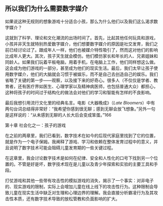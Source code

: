 ## 所以我们为什么需要数字媒介

如果说这种无规则的想象游戏十分适合小孩，那么为什么他们以及我们这么渴求数字媒介？

这就到了科学、理论和文化潮流的出场时间了。首先，比起其他任何玩具和游戏，小孩并非天生就特别热爱数字媒介，他们想要数字媒介的原因是社交发育，我们之前已经讨论过了。跟成年人一样，他们也被媒介特性吸引了，然而这对他们的影响比成年人更大。其次，孩子天生就会模仿。他们模仿家长和年长的人、兄弟姐妹和同龄人。如果我们玩着平板电脑，用着手机，在电脑上工作，他们同样想这么做。这会成为他们游戏的一部分，甚至成为他们的现实生活。最后，我们太早让孩子使用数字媒介，他们的大脑就会习惯于被娱乐，而不是自己去创造自己的娱乐。我们省略了关键的第一步——观察，以及接下来的好奇心。很多人（不仅仅是学者、教育者，还有医疗界如医生、心理学家以及精神病医师，也包括普通大众）都担心，这种将孩子的时间过于结构化的做法会对他们的学习和智能有怎样的不良影响。

最后我想引用流行文化里的经典名言。电影《大器晚成》（<em>Late Bloomers</em>）中有两句台词总结得非常好：“我希望你感到很无聊；感到无聊会放飞想象。”另外一句是这样说的：“从未感到无聊的人长大后会变成笨蛋。”166

第十章 社会化之一：孩子的游戏

在之前的两章里，我们已看到，数字技术在如今的后现代家庭里找到了它的位置，就是作为一个电子保姆。我阐释了游戏、学习和依赖在整体发育过程中的意义，并且说明了数字技术可能会阻碍儿童发育期的一些关键过程。

在这章里，我会讨论数字技术是如何在纪律、安全和人性化的口号下找到另一个位置的。不管是好是坏，数字技术现在是儿童以及青少年探索和实验的主要工具和手段。

打仗游戏和其他一些带有攻击性的模拟游戏的消失，揭示了一个事实：对非电子的、现实游戏的限制，实际上会增加儿童在线上线下的攻击性行为。这种限制会导致儿童在现实生活中缺乏对生理和心理边界的理解。我会直接分析霸凌行为及其攻击性本质，还有数字技术导致的放松管教和负面影响的扩大。